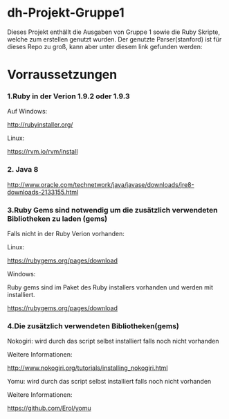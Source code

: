 # dh-Projekt-Gruppe1

Dieses Projekt enthällt die Ausgaben von Gruppe 1 sowie die Ruby Skripte, welche zum erstellen genutzt wurden.
Der genutzte Parser(stanford) ist für dieses Repo zu groß, kann aber unter diesem link gefunden werden:

# Vorraussetzungen

### 1.Ruby in der Verion 1.9.2 oder 1.9.3

Auf Windows:

http://rubyinstaller.org/

Linux:
	
https://rvm.io/rvm/install
	
### 2. Java 8

http://www.oracle.com/technetwork/java/javase/downloads/jre8-downloads-2133155.html

### 3.Ruby Gems sind notwendig um die zusätzlich verwendeten Bibliotheken zu laden (gems)
	
Falls nicht in der Ruby Verion vorhanden:
	
Linux:

https://rubygems.org/pages/download

Windows:

Ruby gems sind im Paket des Ruby installers vorhanden und werden mit installiert.

https://rubygems.org/pages/download

### 4.Die zusätzlich verwendeten Bibliotheken(gems)
	
Nokogiri:
wird durch das script selbst installiert falls noch nicht vorhanden

Weitere Informationen:

http://www.nokogiri.org/tutorials/installing_nokogiri.html

Yomu:
wird durch das script selbst installiert falls noch nicht vorhanden

Weitere Informationen:

https://github.com/Erol/yomu
